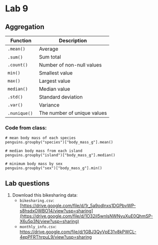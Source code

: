 # Lab 9

## Aggregation

| Function | Description |
|--|--|
| `.mean()` | Average |
| `.sum()`  | Sum total | 
| `.count()` | Number of non-null values |
| `min()` | Smallest value |
| `max()` | Largest value |
| `median()` | Median value |
| `.std()` | Standard deviation | 
| `.var()` | Variance | 
| `.nunique()`  | The number of unique values |

### Code from class:

```
# mean body mass of each species
penguins.groupby("species")["body_mass_g"].mean()

# median body mass from each island
penguins.groupby("island")["body_mass_g"].median()

# minimum body mass by sex
penguins.groupby("sex")["body_mass_g"].min()
```

## Lab questions

1. Download this bikesharing data:
   * `bikesharing.csv`: [https://drive.google.com/file/d/1r_5a9odlnxs1DGPbvWP-s8hsdxOWBO14/view?usp=sharing](https://drive.google.com/file/d/1O32iI5wnlsNWNyuXuE0QhmSP-X6u5p3N/view?usp=sharing)
   * `monthly_info.csv`: https://drive.google.com/file/d/1GBJ3QyVpE31v8kPWCL-4epPFRThrpuL9/view?usp=sharing 



